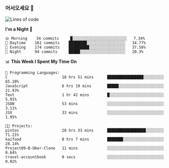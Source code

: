 ### 어서오세요 👋

<!--START_SECTION:waka-->
![Lines of code](https://img.shields.io/badge/From%20Hello%20World%20I%27ve%20Written-422947%20lines%20of%20code-blue)

**I'm a Night 🦉** 

```text
🌞 Morning    34 commits     █░░░░░░░░░░░░░░░░░░░░░░░░   7.34% 
🌆 Daytime    161 commits    ████████░░░░░░░░░░░░░░░░░   34.77% 
🌃 Evening    174 commits    █████████░░░░░░░░░░░░░░░░   37.58% 
🌙 Night      94 commits     █████░░░░░░░░░░░░░░░░░░░░   20.3%

```


📊 **This Week I Spent My Time On** 

```text
💬 Programming Languages: 
C                        18 hrs 51 mins      ████████████████░░░░░░░░░   65.28% 
JavaScript               6 hrs 19 mins       █████░░░░░░░░░░░░░░░░░░░░   21.93% 
Text                     1 hr 42 mins        █░░░░░░░░░░░░░░░░░░░░░░░░   5.91% 
JSON                     53 mins             ░░░░░░░░░░░░░░░░░░░░░░░░░   3.11% 
JSX                      33 mins             ░░░░░░░░░░░░░░░░░░░░░░░░░   1.95%

🐱‍💻 Projects: 
pintos                   20 hrs 33 mins      █████████████████░░░░░░░░   71.21% 
kaifood                  8 hrs 7 mins        ███████░░░░░░░░░░░░░░░░░░   28.14% 
Project09-B-Uber-Clone   11 mins             ░░░░░░░░░░░░░░░░░░░░░░░░░   0.64% 
travel-accountbook       0 secs              ░░░░░░░░░░░░░░░░░░░░░░░░░   0.02%

```


<!--END_SECTION:waka-->
